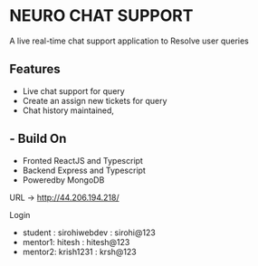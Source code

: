 # NEURO CHAT SUPPORT

A live real-time chat support application to Resolve user queries

## Features

- Live chat support for query
- Create an assign new tickets for query
- Chat history maintained,

## - Build On

- Fronted ReactJS and Typescript
- Backend Express and Typescript
- Poweredby MongoDB


URL -> http://44.206.194.218/

Login
- student : sirohiwebdev : sirohi@123
- mentor1: hitesh : hitesh@123
- mentor2: krish1231 : krsh@123
